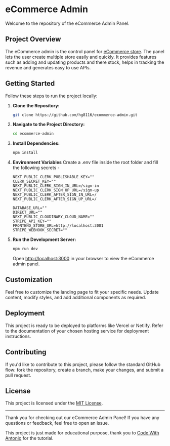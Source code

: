 # eCommerce Admin

Welcome to the repository of the eCommerce Admin Panel.

## Project Overview

The eCommerce admin is the control panel for [eCommerce store](https://ecommerce-store-green-eight.vercel.app/). The panel lets the user create multiple store easily and quickly. It provides features such as adding and updating products and there stock, helps in tracking the revenue and generates easy to use APIs.

## Getting Started

Follow these steps to run the project locally:

1. **Clone the Repository:**

   ```bash
   git clone https://github.com/hg8116/ecommerce-admin.git
   ```

2. **Navigate to the Project Directory:**

   ```bash
   cd ecommerce-admin
   ```

3. **Install Dependencies:**

   ```bash
   npm install
   ```

4. **Environment Variables**
   Create a .env file inside the root folder and fill the following secrets -

   ```
   NEXT_PUBLIC_CLERK_PUBLISHABLE_KEY=""
   CLERK_SECRET_KEY=""
   NEXT_PUBLIC_CLERK_SIGN_IN_URL=/sign-in
   NEXT_PUBLIC_CLERK_SIGN_UP_URL=/sign-up
   NEXT_PUBLIC_CLERK_AFTER_SIGN_IN_URL=/
   NEXT_PUBLIC_CLERK_AFTER_SIGN_UP_URL=/

   DATABASE_URL=""
   DIRECT_URL=""
   NEXT_PUBLIC_CLOUDINARY_CLOUD_NAME=""
   STRIPE_API_KEY=""
   FRONTEND_STORE_URL=http://localhost:3001
   STRIPE_WEBHOOK_SECRET=""
   ```

5. **Run the Development Server:**

   ```bash
   npm run dev
   ```

   Open [http://localhost:3000](http://localhost:3000) in your browser to view the eCommerce admin panel.

## Customization

Feel free to customize the landing page to fit your specific needs. Update content, modify styles, and add additional components as required.

## Deployment

This project is ready to be deployed to platforms like Vercel or Netlify. Refer to the documentation of your chosen hosting service for deployment instructions.

## Contributing

If you'd like to contribute to this project, please follow the standard GitHub flow: fork the repository, create a branch, make your changes, and submit a pull request.

## License

This project is licensed under the [MIT License](LICENSE).

---

Thank you for checking out our eCommerce Admin Panel! If you have any questions or feedback, feel free to open an issue.

This project is just made for educational purpose, thank you to [Code With Antonio](https://www.youtube.com/@codewithantonio) for the tutorial.
